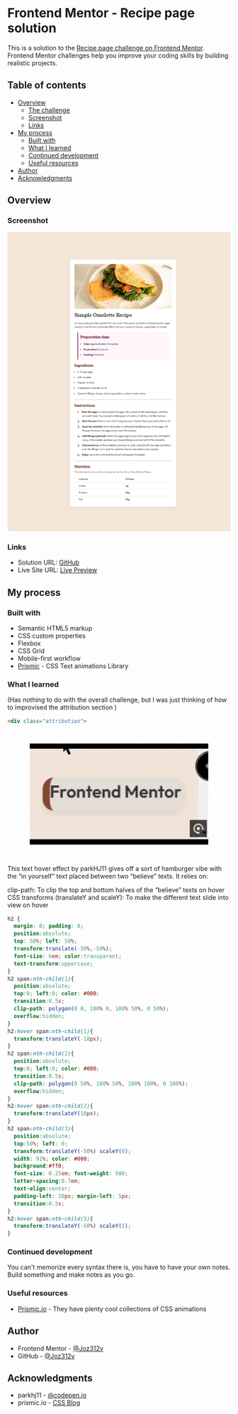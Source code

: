 # Frontend Mentor - Recipe page solution

This is a solution to the [Recipe page challenge on Frontend Mentor](https://www.frontendmentor.io/challenges/recipe-page-KiTsR8QQKm). Frontend Mentor challenges help you improve your coding skills by building realistic projects. 

## Table of contents

- [Overview](#overview)
  - [The challenge](#the-challenge)
  - [Screenshot](#screenshot)
  - [Links](#links)
- [My process](#my-process)
  - [Built with](#built-with)
  - [What I learned](#what-i-learned)
  - [Continued development](#continued-development)
  - [Useful resources](#useful-resources)
- [Author](#author)
- [Acknowledgments](#acknowledgments)

## Overview

### Screenshot

![](/assets/images/frontendmentor-RecipePage-challengeSH.PNG)


### Links

- Solution URL: [GitHub](https://github.com/Joz312v/Recipe-Page-Fend-Mentr)
- Live Site URL: [Live Preview](https://your-live-site-url.com)

## My process

### Built with

- Semantic HTML5 markup
- CSS custom properties
- Flexbox
- CSS Grid
- Mobile-first workflow
- [Prismic](https://prismic.io/blog/css-text-animations) - CSS Text animations Library

### What I learned

(Has nothing to do with the overall challenge, but I was just thinking of how to improvised the attribution section )

```html
<div class="attribution">
```
![](/assets/images/Frontend-Mentor-BreakText.gif)

This text hover effect by parkHJ11 gives off a sort of hamburger vibe with the “in yourself” text placed between two “believe” texts. It relies on:

clip-path: To clip the top and bottom halves of the “believe” texts on hover
CSS transforms (translateY and scaleY): To make the different text slide into view on hover
```css
h2 {
  margin: 0; padding: 0;
  position:absolute;
  top: 50%; left: 50%;
  transform:translate(-50%,-50%);
  font-size: 6em; color:transparent;
  text-transform:uppercase;
}
h2 span:nth-child(1){
  position:absolute;
  top:0; left:0; color: #000;
  transition:0.5s;
  clip-path: polygon(0 0, 100% 0, 100% 50%, 0 50%);
  overflow:hidden;
}
h2:hover span:nth-child(1){
  transform:translateY(-18px); 
}
h2 span:nth-child(2){
  position:absolute;
  top:0; left:0; color: #000;
  transition:0.5s;
  clip-path: polygon(0 50%, 100% 50%, 100% 100%, 0 100%);
  overflow:hidden;
}
h2:hover span:nth-child(2){
  transform:translateY(18px); 
}
h2 span:nth-child(3){
  position:absolute;
  top:50%; left: 0;
  transform:translateY(-50%) scaleY(0);
  width: 91%; color: #000;
  background:#ff0;
  font-size: 0.25em; font-weight: 500;
  letter-spacing:0.7em;
  text-align:center;
  padding-left: 20px; margin-left: 5px;
  transition:0.5s;
}
h2:hover span:nth-child(3){
  transform:translateY(-50%) scaleY(1);
}
```

### Continued development

You can't memorize every syntax there is, you have to have your own notes. Build something and make notes as you go.

### Useful resources

- [Prismic.io](https://prismic.io/blog/css-text-animations) - They have plenty cool collections of CSS animations


## Author

- Frontend Mentor - [@Joz312v](https://www.frontendmentor.io/profile/Joz312v)
- GitHub - [@Joz312v](https://github.com/Joz312v)


## Acknowledgments
- parkhj11 - [@codepen.io](https://codepen.io/parkhj11)
- prismic.io - [CSS Blog](https://prismic.io/blog/css-text-animations)